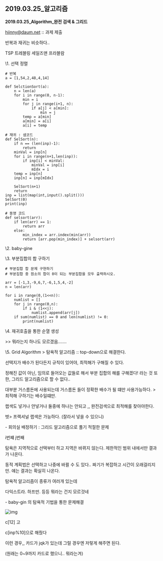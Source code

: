 ## 2019.03.25_알고리즘

**2019.03.25_Algorithm_완전 검색 &  그리드**

 

[hjinny@daum.net](mailto:hjinny@daum.net)  :: 과제 제출

 

 

반복과 재귀는 비슷하다.. 

 

TSP 트레블링 세일즈맨 프라블람

 

 

\1. 선택 정렬

 

```
# 반복
a = [1,54,2,48,4,14]

def SelctionSort(a):
    n = len(a)
    for i in range(0, n-1):
        min = i
        for j in range(i+1, n):
            if a[j] < a[min]:
                min = j
        temp = a[min]
        a[min] = a[i]
        a[i] = temp
```

 

```
# 재귀 : 샘코드
def SelSort(n):
    if n == (len(inp)-1):
        return
    minVal = inp[n]
    for i in range(n+1,len(inp)):
        if inp[i] < minVal:
            minVal = inp[i]
            mIdx = i
    temp = inp[n]
    inp[n] = inp[mIdx]

    SelSort(n+1)
    return
inp = list(map(int,input().split()))
SelSort(0)
print(inp)
```

 

```
# 동영 코드
def selsort(arr):
    if len(arr) == 1:
        return arr
    else:
        min_index = arr.index(min(arr))
        return [arr.pop(min_index)] + selsort(arr)
```

 

 

\2. baby-gine

 

 

 

 

\3. 부분집합의 합 구하기

```
# 부분집합 합 문제 구현하기
# 부분집합 중 원소의 합이 0이 되는 부분집합을 모두 출력하시오.

arr = [-1,3,-9,6,7,-6,1,5,4,-2]
n = len(arr)

for i in range(0,(1<<n)):
    numlist = []
    for j in range(0,n):
        if i & (1<<j):
            numlist.append(arr[j])
    if sum(numlist) == 0 and len(numlist) != 0:
        print(numlist)
```

 

 

 

 

 

\4. 재귀호출을 통한 순열 생성

 

\>> 뭐라는지 하나도 모르겠음.......

 

 

\5. Grid Algorithm > 탐욕적 알고리즘 :: top-down으로  해결한다.

 선택지가 배수가 된다든지 규칙이 있어야, 최적해가 구해질 수  있다.

 

정해진 값이 아닌, 임의로 들어오는 값들로 해서 부분 집합의 해를 구해겠다! 라는 것 또한, 그리드 알고리즘으로 할 수 없다..

 

대부분 거스름돈에 사용되는데 거스름돈 들이 정확한 배수가 될 떄만 사용가능하다. > 최적해 구하기는 배수일떄만.

 

랩색도 넣거나 안넣거나 둘중에 하나는 안되고 ,, 완전검색으로 최적해를 찾아야한다.

벗> 프랙셔널 랩색은 가능하다. (잘라서 넣을 수 있으니)

 

\- 회의실 배정하기 : 그리드 알고리즘으로 풀기 적절한 문제

i번쨰 j번째

 

 

탐욕은 지역적으로 선택부터 하고 지역은 바뀌지 않는다. 제한적인 범위 내에서만 결과가 나온다.

동적 계획법은 선택하고 나중에 바뀔 수 도 있다.. 짜기가 복잡하고 시간이 오래걸리지만. 얘는 결과는 확실히 나온다.

 

 

탐욕적 알고리즘이 종류가 여러개 있는데

다익스트라. 하프만. 등등 뭐라는 건지 모르것네

 

 

 

 

\- baby-gin 의 탐욕적 기법을 통한 문제해결

![img](http://cfile28.uf.tistory.com/image/9963D73F5C9889380B9A49)

 

c[12] 고

c[inp%10]으로 해줬다

이런 경우,, 카드가 jqk가 있는데 그럴 경우엔 저렇게 해주면 된다.

(원래는 0~9까지 카드로 했으니.. 뭐라는겨)

 

 

 

 

 

 

 

 

 

 

 

 

 

 

 

 

 

 

 

 

 

 

 

 

 

 

 

 

 

 

 

 

 

 

 

 

 

 

 

 

 

 

 

 

 

 

 

 

 

 

 

 

 

 

 

 

 

 